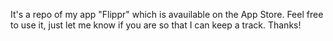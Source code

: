 It's a repo of my app "Flippr" which is avauilable on the App Store. Feel free to use it, just let me know if you are so that I can keep a track. Thanks! 
